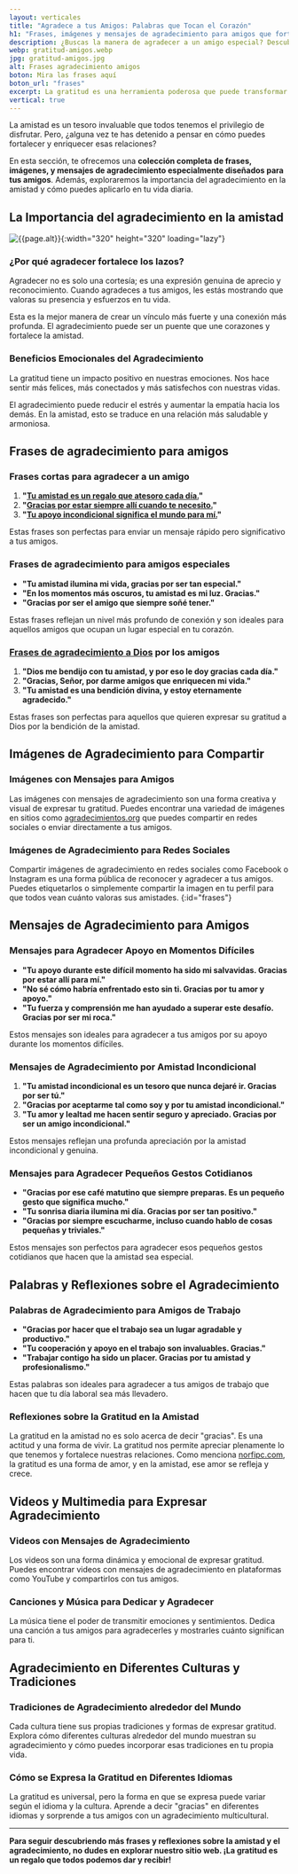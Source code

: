 ```yaml
---
layout: verticales
title: "Agradece a tus Amigos: Palabras que Tocan el Corazón"
h1: "Frases, imágenes y mensajes de agradecimiento para amigos que fortalecerán tus lazos"
description: ¿Buscas la manera de agradecer a un amigo especial? Descubre frases que tocan el alma. ¡Haz clic y emociona a tus amigos!
webp: gratitud-amigos.webp
jpg: gratitud-amigos.jpg
alt: Frases agradecimiento amigos
boton: Mira las frases aquí
boton_url: "frases"
excerpt: La gratitud es una herramienta poderosa que puede transformar tus amistades y llevarlas a un nivel más profundo.
vertical: true
---
```

La amistad es un tesoro invaluable que todos tenemos el privilegio de disfrutar. Pero, ¿alguna vez te has detenido a pensar en cómo puedes fortalecer y enriquecer esas relaciones?

En esta sección, te ofrecemos una **colección completa de frases, imágenes, y mensajes de agradecimiento especialmente diseñados para tus amigos**. Además, exploraremos la importancia del agradecimiento en la amistad y cómo puedes aplicarlo en tu vida diaria.

## La Importancia del agradecimiento en la amistad

![{{page.alt}}]({{site.baseurl}}/img/{{page.webp}} "Palabras de agradecimiento amigos"){:width="320" height="320" loading="lazy"}

### ¿Por qué agradecer fortalece los lazos?

Agradecer no es solo una cortesía; es una expresión genuina de aprecio y reconocimiento. Cuando agradeces a tus amigos, les estás mostrando que valoras su presencia y esfuerzos en tu vida.

Esta es la mejor manera de crear un vínculo más fuerte y una conexión más profunda. El agradecimiento puede ser un puente que une corazones y fortalece la amistad.

### Beneficios Emocionales del Agradecimiento

La gratitud tiene un impacto positivo en nuestras emociones. Nos hace sentir más felices, más conectados y más satisfechos con nuestras vidas.

El agradecimiento puede reducir el estrés y aumentar la empatía hacia los demás. En la amistad, esto se traduce en una relación más saludable y armoniosa.

## Frases de agradecimiento para amigos

### Frases cortas para agradecer a un amigo

1. **"[Tu amistad es un regalo que atesoro cada día.]({{'frases-agradecimiento-amigos/tu-amistad-es-un-regalo-que-atesoro-cada-dia'|relative_url}})"**
2. **"[Gracias por estar siempre allí cuando te necesito.]({{'frases-agradecimiento-amigos/gracias-por-estar-cuando-te-necesito'|relative_url}})"**
3. **"[Tu apoyo incondicional significa el mundo para mí.]({{'frases-agradecimiento-amigos/tu-apoyo-incondicional-significa-el-mundo-para-mi'|relative_url}})"**

Estas frases son perfectas para enviar un mensaje rápido pero significativo a tus amigos.

### Frases de agradecimiento para amigos especiales

- **"Tu amistad ilumina mi vida, gracias por ser tan especial."**
- **"En los momentos más oscuros, tu amistad es mi luz. Gracias."**
- **"Gracias por ser el amigo que siempre soñé tener."**

Estas frases reflejan un nivel más profundo de conexión y son ideales para aquellos amigos que ocupan un lugar especial en tu corazón.

### [Frases de agradecimiento a Dios]({{'frases-agradecimiento-dios'|relative_url}} "Gratitud Dios") por los amigos

1. **"Dios me bendijo con tu amistad, y por eso le doy gracias cada día."**
2. **"Gracias, Señor, por darme amigos que enriquecen mi vida."**
3. **"Tu amistad es una bendición divina, y estoy eternamente agradecido."**

Estas frases son perfectas para aquellos que quieren expresar su gratitud a Dios por la bendición de la amistad.

## Imágenes de Agradecimiento para Compartir

### Imágenes con Mensajes para Amigos

Las imágenes con mensajes de agradecimiento son una forma creativa y visual de expresar tu gratitud. Puedes encontrar una variedad de imágenes en sitios como [agradecimientos.org](https://agradecimientos.org/frases/amigos/) que puedes compartir en redes sociales o enviar directamente a tus amigos.

### Imágenes de Agradecimiento para Redes Sociales

Compartir imágenes de agradecimiento en redes sociales como Facebook o Instagram es una forma pública de reconocer y agradecer a tus amigos. Puedes etiquetarlos o simplemente compartir la imagen en tu perfil para que todos vean cuánto valoras sus amistades.
{:id="frases"}

## Mensajes de Agradecimiento para Amigos

### Mensajes para Agradecer Apoyo en Momentos Difíciles

- **"Tu apoyo durante este difícil momento ha sido mi salvavidas. Gracias por estar allí para mí."**
- **"No sé cómo habría enfrentado esto sin ti. Gracias por tu amor y apoyo."**
- **"Tu fuerza y ​​comprensión me han ayudado a superar este desafío. Gracias por ser mi roca."**

Estos mensajes son ideales para agradecer a tus amigos por su apoyo durante los momentos difíciles.

### Mensajes de Agradecimiento por Amistad Incondicional

1. **"Tu amistad incondicional es un tesoro que nunca dejaré ir. Gracias por ser tú."**
2. **"Gracias por aceptarme tal como soy y por tu amistad incondicional."**
3. **"Tu amor y lealtad me hacen sentir seguro y apreciado. Gracias por ser un amigo incondicional."**

Estos mensajes reflejan una profunda apreciación por la amistad incondicional y genuina.

### Mensajes para Agradecer Pequeños Gestos Cotidianos

- **"Gracias por ese café matutino que siempre preparas. Es un pequeño gesto que significa mucho."**
- **"Tu sonrisa diaria ilumina mi día. Gracias por ser tan positivo."**
- **"Gracias por siempre escucharme, incluso cuando hablo de cosas pequeñas y triviales."**

Estos mensajes son perfectos para agradecer esos pequeños gestos cotidianos que hacen que la amistad sea especial.

## Palabras y Reflexiones sobre el Agradecimiento

### Palabras de Agradecimiento para Amigos de Trabajo

- **"Gracias por hacer que el trabajo sea un lugar agradable y productivo."**
- **"Tu cooperación y apoyo en el trabajo son invaluables. Gracias."**
- **"Trabajar contigo ha sido un placer. Gracias por tu amistad y profesionalismo."**

Estas palabras son ideales para agradecer a tus amigos de trabajo que hacen que tu día laboral sea más llevadero.

### Reflexiones sobre la Gratitud en la Amistad

La gratitud en la amistad no es solo acerca de decir "gracias". Es una actitud y una forma de vivir. La gratitud nos permite apreciar plenamente lo que tenemos y fortalece nuestras relaciones. Como menciona [norfipc.com](https://norfipc.com/amor/mensajes-para-corresponder-agradecer-buena-amistad.php), la gratitud es una forma de amor, y en la amistad, ese amor se refleja y crece.

## Videos y Multimedia para Expresar Agradecimiento

### Videos con Mensajes de Agradecimiento

Los videos son una forma dinámica y emocional de expresar gratitud. Puedes encontrar videos con mensajes de agradecimiento en plataformas como YouTube y compartirlos con tus amigos.

### Canciones y Música para Dedicar y Agradecer

La música tiene el poder de transmitir emociones y sentimientos. Dedica una canción a tus amigos para agradecerles y mostrarles cuánto significan para ti.

## Agradecimiento en Diferentes Culturas y Tradiciones

### Tradiciones de Agradecimiento alrededor del Mundo

Cada cultura tiene sus propias tradiciones y formas de expresar gratitud. Explora cómo diferentes culturas alrededor del mundo muestran su agradecimiento y cómo puedes incorporar esas tradiciones en tu propia vida.

### Cómo se Expresa la Gratitud en Diferentes Idiomas

La gratitud es universal, pero la forma en que se expresa puede variar según el idioma y la cultura. Aprende a decir "gracias" en diferentes idiomas y sorprende a tus amigos con un agradecimiento multicultural.

---

**Para seguir descubriendo más frases y reflexiones sobre la amistad y el agradecimiento, no dudes en explorar nuestro sitio web. ¡La gratitud es un regalo que todos podemos dar y recibir!**
